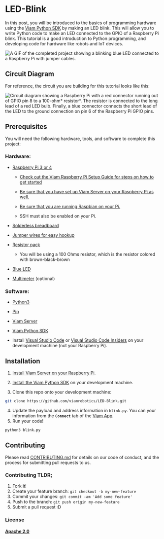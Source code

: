 # LED-Blink

In this post, you will be introduced to the basics of programming hardware using the [Viam Python SDK](https://python.viam.dev/) by making an LED blink. This will allow you to write Python code to make an LED connected to the GPIO of a Raspberry Pi blink. This tutorial is a good introduction to Python programming, and developing code for hardware like robots and IoT devices.

![A GIF of the completed project showing a blinking blue LED connected to a Raspberry Pi with jumper cables.](https://user-images.githubusercontent.com/4650739/190014115-78f89892-ee67-4a19-846a-33c86e8e6272.gif)

## Circuit Diagram

For reference, the circuit you are building for this tutorial looks like this:

![Circuit diagram showing a Raspberry Pi with a red connector running out of GPIO pin 8 to a 100-ohm* resistor*. The resistor is connected to the long lead of a red LED bulb. Finally, a blue connector connects the short lead of the LED to the ground connection on pin 6 of the Raspberry Pi GPIO pins.](https://user-images.githubusercontent.com/4650739/190014128-1949ef55-47b0-4706-8d6f-2aac99bc6fd7.png)

## Prerequisites

You will need the following hardware, tools, and software to complete this project:

### Hardware:

-   [Raspberry Pi 3 or 4](https://a.co/d/5Tn67G3)

    -   [Check out the Viam Raspberry Pi Setup Guide for steps on how to get started](https://docs.viam.com/getting-started/installation/)

    -   [Be sure that you have set up Viam Server on your Raspberry Pi as well.](https://docs.viam.com/getting-started/installation/#installing-viam-server)

    -   [Be sure that you are running Raspbian on your Pi.](https://docs.viam.com/getting-started/installation/#installing-raspian-on-the-raspberry-pi)

    -   SSH must also be enabled on your Pi.

-   [Solderless breadboard](https://amzn.to/2Q4Z5Ta)

-   [Jumper wires for easy hookup](http://amzn.to/2qVhd4y)

-   [Resistor pack](http://amzn.to/2Dmainw)

    -   You will be using a 100 Ohms resistor, which is the resistor colored with brown-black-brown

-   [Blue LED](http://amzn.to/2Ex2v5q)

-   [Multimeter](http://amzn.to/2qWurxS) (optional)

### Software:

-   [Python3](https://www.python.org/download/releases/3.0/)

-   [Pip](https://pip.pypa.io/en/stable/#)

-   [Viam Server](https://github.com/viamrobotics/rdk/tree/0c550c246739b87b4d5a9e8d96d2b6fdb3948e2b)

-   [Viam Python SDK](https://python.viam.dev/)

-   Install [Visual Studio Code](https://code.visualstudio.com/) or [Visual Studio Code Insiders](https://code.visualstudio.com/insiders/) on your development machine (not your Raspberry Pi).

## Installation

1) [Install Viam Server on your Raspberry Pi](https://docs.viam.com/getting-started/installation/#installing-viam-server).

2) [Install the Viam Python SDK](https://python.viam.dev/) on your development machine.

3) Clone this repo onto your development machine:

```bash
git clone https://github.com/viamrobotics/LED-Blink.git
```

4) Update the payload and address information in `blink.py`. You can your information from the **`Connect`** tab of the [Viam App](https://app.viam.com/robots).
5) Run your code!

```bash
python3 blink.py
```

## Contributing

Please read [CONTRIBUTING.md](https://github.com/JoeKarlsson/iot-kitty-litter-box/blob/develop/CONTRIBUTING.md) for details on our code of conduct, and the process for submitting pull requests to us.

### Contributing TLDR;

1. Fork it!
2. Create your feature branch: `git checkout -b my-new-feature`
3. Commit your changes: `git commit -am 'Add some feature'`
4. Push to the branch: `git push origin my-new-feature`
5. Submit a pull request :D

### License

#### [Apache 2.0](./LICENSE)